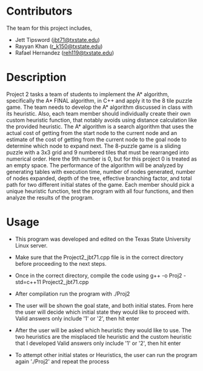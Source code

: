 # Contributors
The team for this project includes, 
* Jett Tipsword (jbt71@txstate.edu)
* Rayyan Khan (r_k150@txstate.edu)
* Rafael Hernandez (reh119@txstate.edu)

# Description
Project 2 tasks a team of students to implement the A* algorithm, specifically the A* FINAL algorithm, in C++ and apply it to the 8 tile puzzle game. The team needs to develop the A* algorithm discussed in class with its heuristic. Also, each team member should individually create their own custom heuristic function, that notably avoids using distance calculation like the provided heuristic. The A* algorithm is a search algorithm that uses the actual cost of getting from the start node to the current node and an estimate of the cost of getting from the current node to the goal node to determine which node to expand next. The 8-puzzle game is a sliding puzzle with a 3x3 grid and 9 numbered tiles that must be rearranged into numerical order. Here the 9th number is 0, but for this project 0 is treated as an empty space. The performance of the algorithm will be analyzed by generating tables with execution time, number of nodes generated, number of nodes expanded, depth of the tree, effective branching factor, and total path for two different initial states of the game. Each member should pick a unique heuristic function, test the program with all four functions, and then analyze the results of the program.

# Usage 
* This program was developed and edited on the Texas State University Linux server.
* Make sure that the Project2_jbt71.cpp file is in the correct directory before proceeding to the next steps.

* Once in the correct directory, compile the code using
g++ -o Proj2 -std=c++11 Project2_jbt71.cpp

* After compilation run the program with
./Proj2

* The user will be shown the goal state, and both initial states.
From here the user will decide which initial state they would like to proceed with.
Valid answers only include '1' or '2', then hit enter

* After the user will be asked which heuristic they would like to use.
The two heuristics are the misplaced tile heuristic and the custom heuristic that I developed
Valid answers only include '1' or '2', then hit enter

* To attempt other initial states or Heuristics, the user can run the program again './Proj2' and repeat the process
